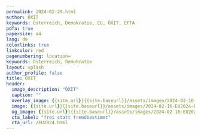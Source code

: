 ```yaml
---
permalink: 2024-02-29.html
author: ÖXIT
keywords: Österreich, Demokratie, EU, ÖXIT, EFTA
pdfa: true
papersize: a4
lang: de
colorlinks: true
linkcolor: red
pagenumbering: location=
keywords: Österreich, Demokratie
layout: splash
author_profile: false
title: ÖXIT
header:
  image_description: "ÖXIT"
  caption: ""
  overlay_image: {{site.url}}{{site.baseurl}}/assets/images/2024-02-16-EU2024-Banner.png
  image: {{site.url}}{{site.baseurl}}/assets/images/2024-02-16-EU2024-Banner.png
  og_image: {{site.url}}{{site.baseurl}}/assets/images/2024-02-16-EU2024-Banner.png
  cta_label: "frei statt fremdbestimmt"
  cta_url: /EU2024.html
---
```

